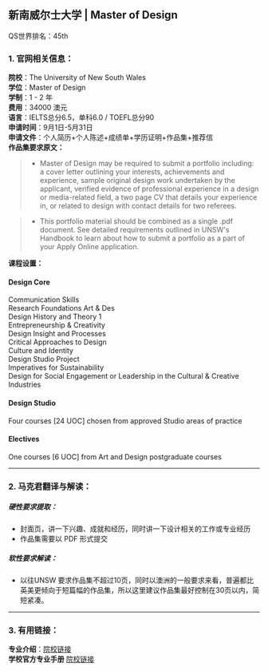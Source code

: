 ## 新南威尔士大学 | Master of Design

QS世界排名：45th  

### 1. 官网相关信息：

**院校**：The University of New South Wales  
**学位**：Master of Design  
**学制**：1 - 2 年  
**费用**：34000 澳元  
**语言**：IELTS总分6.5，单科6.0  / TOEFL总分90  
**申请时间**：9月1日-5月31日  
**申请文件**：个人简历+个人陈述+成绩单+学历证明+作品集+推荐信  
**作品集要求原文：**   

> - Master of Design may be required to submit a portfolio including: a cover letter outlining your interests, achievements and experience, sample original design work undertaken by the applicant, verified evidence of professional experience in a design or media-related field, a two page CV that details your experience in, or related to design with contact details for two referees.   

> - This portfolio material should be combined as a single .pdf document. See detailed requirements outlined in UNSW's Handbook to learn about how to submit a portfolio as a part of your Apply Online application.


**课程设置：**  

#### Design Core
Communication Skills   
Research Foundations Art & Des  
Design History and Theory 1   
Entrepreneurship & Creativity  
Design Insight and Processes  
Critical Approaches to Design  
Culture and Identity  
Design Studio Project  
Imperatives for Sustainability  
Design for Social Engagement or Leadership in the Cultural & Creative Industries    
#### Design Studio  
Four courses [24 UOC] chosen from approved Studio areas of practice    
#### Electives  
One courses [6 UOC] from Art and Design postgraduate courses  

---


### 2. 马克君翻译与解读：

##### 硬性要求提取：
- 封面页，讲一下兴趣、成就和经历，同时讲一下设计相关的工作或专业经历  
- 作品集需要以 PDF 形式提交

##### 软性要求解读：
- 以往UNSW 要求作品集不超过10页，同时以澳洲的一般要求来看，普遍都比英美更倾向于短篇幅的作品集，所以这里建议作品集最好控制在30页以内，简短紧凑。


---


### 3. 有用链接：

**专业介绍**：[院校链接](https://artdesign.unsw.edu.au/future-students/postgraduate-coursework-degrees/master-design)  
**学校官方专业手册** [院校链接](http://www.handbook.unsw.edu.au/postgraduate/programs/current/9313.html)
